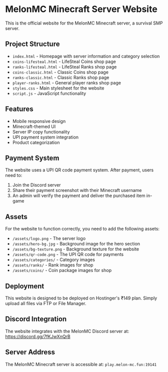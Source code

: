 # MelonMC Minecraft Server Website

This is the official website for the MelonMC Minecraft server, a survival SMP server.

## Project Structure

- `index.html` - Homepage with server information and category selection
- `coins-lifesteal.html` - LifeSteal Coins shop page
- `ranks-lifesteal.html` - LifeSteal Ranks shop page
- `coins-classic.html` - Classic Coins shop page
- `ranks-classic.html` - Classic Ranks shop page
- `player-ranks.html` - General player ranks shop page
- `styles.css` - Main stylesheet for the website
- `script.js` - JavaScript functionality

## Features

- Mobile responsive design
- Minecraft-themed UI
- Server IP copy functionality
- UPI payment system integration
- Product categorization

## Payment System

The website uses a UPI QR code payment system. After payment, users need to:

1. Join the Discord server
2. Share their payment screenshot with their Minecraft username
3. An admin will verify the payment and deliver the purchased item in-game

## Assets

For the website to function correctly, you need to add the following assets:

- `/assets/logo.png` - The server logo
- `/assets/hero-bg.jpg` - Background image for the hero section
- `/assets/bg-texture.png` - Background texture for the website
- `/assets/qr-code.png` - The UPI QR code for payments
- `/assets/categories/` - Category images
- `/assets/ranks/` - Rank images for shop
- `/assets/coins/` - Coin package images for shop

## Deployment

This website is designed to be deployed on Hostinger's ₹149 plan. Simply upload all files via FTP or File Manager.

## Discord Integration

The website integrates with the MelonMC Discord server at: https://discord.gg/7fKJwXnQrB

## Server Address

The MelonMC Minecraft server is accessible at: `play.melon-mc.fun:19141` 